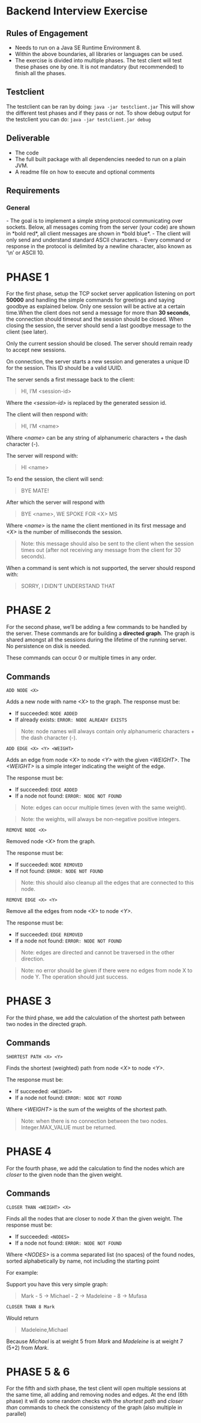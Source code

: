 Backend Interview Exercise
===

<h2>Rules of Engagement</h2>

- Needs to run on a Java SE Runtime Environment 8.
- Within the above boundaries, all libraries or languages can be used.
- The exercise is divided into multiple phases. The test client will test these phases one by one. It is not mandatory (but recommended) to finish all the phases.

<h2>Testclient</h2>

The testclient can be ran by doing: ```java -jar testclient.jar```
This will show the different test phases and if they pass or not.
To show debug output for the testclient you can do: ```java -jar testclient.jar debug```

<h2>Deliverable</h2>

- The code
- The full built package with all dependencies needed to run on a plain JVM.
- A readme file on how to execute and optional comments

<h2>Requirements</h2>

<h3>General</h3>
- The goal is to implement a simple string protocol communicating over sockets.
Below, all messages coming from the server (your code) are shown in *bold red*, all
client messages are shown in *bold blue*.
- The client will only send and understand standard ASCII characters.
- Every command or response in the protocol is delimited by a newline character, also known as ‘\n’ or ASCII 10.

PHASE 1
===

For the first phase, setup the TCP socket server application listening on port **50000** and
handling the simple commands for greetings and saying goodbye as explained below.
Only one session will be active at a certain time.When the client does not send a message for more than **30 seconds**, the connection should timeout and the session should be closed. When closing the session, the server should send a last
goodbye message to the client (see later).

Only the current session should be closed. The server should remain ready to accept new sessions.

On connection, the server starts a new session and generates a unique ID for the session. This ID should be a valid UUID.

The server sends a first message back to the client:

> HI, I’M &lt;session-id&gt;

Where the *&lt;session-id&gt;* is replaced by the generated session id.

The client will then respond with:

> HI, I’M &lt;name&gt;

Where *&lt;name&gt;* can be any string of alphanumeric characters + the dash character (-).

The server will respond with:

> HI &lt;name&gt;

To end the session, the client will send:

> BYE MATE!

After which the server will respond with

> BYE &lt;name&gt;, WE SPOKE FOR &lt;X&gt; MS

Where *&lt;name&gt;* is the name the client mentioned in its first message and *&lt;X&gt;* is the number of
milliseconds the session.

> Note: this message should also be sent to the client when the session times out (after not receiving any message from the client for 30 seconds).

When a command is sent which is not supported, the server should respond with:

> SORRY, I DIDN'T UNDERSTAND THAT

PHASE 2
===

For the second phase, we’ll be adding a few commands to be handled by the server. These
commands are for building a **directed graph**. The graph is shared amongst all the sessions
during the lifetime of the running server. No persistence on disk is needed.

These commands can occur 0 or multiple times in any order.

<h2>Commands</h2>

```ADD NODE <X>```

Adds a new node with name *&lt;X&gt;* to the graph. The response must be:

- If succeeded: ```NODE ADDED```
- If already exists: ```ERROR: NODE ALREADY EXISTS```

> Note: node names will always contain only alphanumeric characters + the dash character (-).

 ```ADD EDGE <X> <Y> <WEIGHT>```
 
Adds an edge from node *&lt;X&gt;* to node *&lt;Y&gt;* with the given *&lt;WEIGHT&gt;*. The *&lt;WEIGHT&gt;* is a
simple integer indicating the weight of the edge.

The response must be:

- If succeeded: ```EDGE ADDED```
- If a node not found: ```ERROR: NODE NOT FOUND```

> Note: edges can occur multiple times (even with the same weight).

> Note: the weights, will always be non-negative positive integers.

```REMOVE NODE <X>```

Removed node *&lt;X&gt;* from the graph. 

The response must be:

- If succeeded: ```NODE REMOVED```
- If not found: ```ERROR: NODE NOT FOUND```

> Note: this should also cleanup all the edges that are connected to this node.

```REMOVE EDGE <X> <Y>```

Remove all the edges from node *&lt;X&gt;* to node *&lt;Y&gt;*.

The response must be:

- If succeeded: ```EDGE REMOVED```
- If a node not found: ```ERROR: NODE NOT FOUND```

> Note: edges are directed and cannot be traversed in the other direction.

> Note: no error should be given if there were no edges from node X to node Y. The operation
should just success.

PHASE 3
===

For the third phase, we add the calculation of the shortest path between two nodes in the
directed graph.

<h2>Commands</h2>

```SHORTEST PATH <X> <Y>```

Finds the shortest (weighted) path from node *&lt;X&gt;* to node *&lt;Y&gt;*.

The response must be:

- If succeeded: ```<WEIGHT>```
- If a node not found: ```ERROR: NODE NOT FOUND```

Where *&lt;WEIGHT&gt;* is the sum of the weights of the shortest path.

> Note: when there is no connection between the two nodes. Integer.MAX_VALUE must be
returned.

PHASE 4
===

For the fourth phase, we add the calculation to find the nodes which are *closer* to the given
node than the given weight.

<h2>Commands</h2>

```CLOSER THAN <WEIGHT> <X>```

Finds all the nodes that are closer to node *X* than the given weight. The response must be:

- If succeeded: ```<NODES>```
- If a node not found: ```ERROR: NODE NOT FOUND```

Where *&lt;NODES&gt;* is a comma separated list (no spaces) of the found nodes, sorted
alphabetically by name, not including the starting point

For example:

Support you have this very simple graph: 

> Mark - 5 -> Michael - 2 -> Madeleine - 8 -> Mufasa

```CLOSER THAN 8 Mark```

Would return

> Madeleine,Michael

Because *Michael* is at weight 5 from *Mark* and *Madeleine* is at weight 7 (5+2) from *Mark*.

PHASE 5 & 6
===

For the fifth and sixth phase, the test client will open multiple sessions at the same time, all
adding and removing nodes and edges.
At the end (6th phase) it will do some random checks with the *shortest path* and *closer than*
commands to check the consistency of the graph (also multiple in parallel)